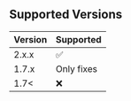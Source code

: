 ## Supported Versions

| Version    | Supported          |
| ---------- | ------------------ |
| 2.x.x      | :white_check_mark: |
| 1.7.x      | Only fixes         |
| 1.7<       | :x:                |
